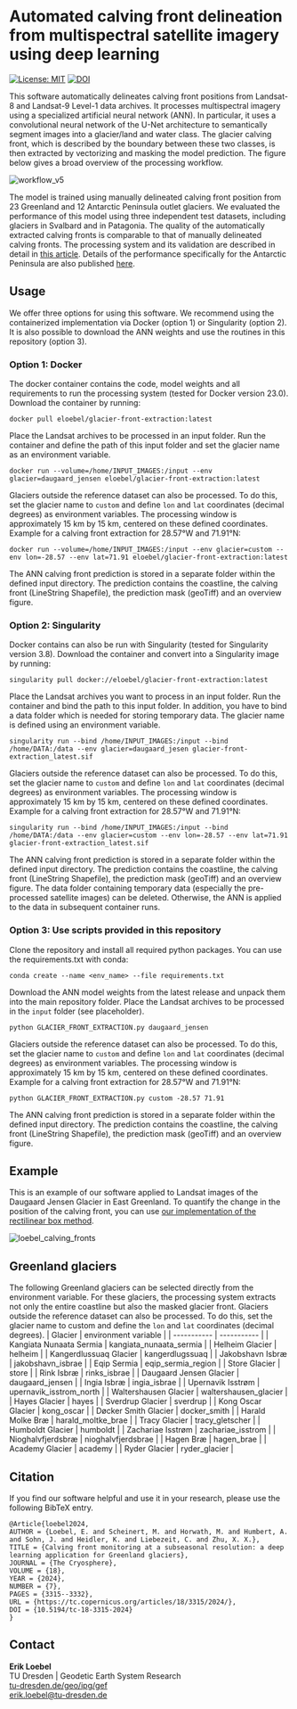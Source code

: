 # Automated calving front delineation from multispectral satellite imagery using deep learning

[![License: MIT](https://img.shields.io/badge/License-MIT-yellow.svg)](https://opensource.org/licenses/MIT)
[![DOI](https://zenodo.org/badge/330633305.svg)](https://zenodo.org/badge/latestdoi/330633305)

This software automatically delineates calving front positions from Landsat-8 and Landsat-9 Level-1 data archives. It processes multispectral imagery using a specialized artificial neural network (ANN). In particular, it uses a convolutional neural network of the U-Net architecture to semantically segment images into a glacier/land and water class. The glacier calving front, which is described by the boundary between these two classes, is then extracted by vectorizing and masking the model prediction. The figure below gives a broad overview of the processing workflow.

![workflow_v5](https://user-images.githubusercontent.com/68990782/225638941-61c5c4ca-3319-4894-92aa-f81d853dbf15.png)

The model is trained using manually delineated calving front position from 23 Greenland and 12 Antarctic Peninsula outlet glaciers. We evaluated the performance of this model using three independent test datasets, including glaciers in Svalbard and in Patagonia. The quality of the automatically extracted calving fronts is comparable to that of manually delineated calving fronts. The processing system and its validation are described in detail in [this article](https://tc.copernicus.org/articles/18/3315/2024/). Details of the performance specifically for the Antarctic Peninsula are also published [here](https://essd.copernicus.org/articles/17/65/2025/essd-17-65-2025.html).

## Usage
We offer three options for using this software. We recommend using the containerized implementation via Docker (option 1) or Singularity (option 2). It is also possible to download the ANN weights and use the routines in this repository (option 3).
### Option 1: Docker
The docker container contains the code, model weights and all requirements to run the processing system (tested for Docker version 23.0). Download the container by running:
```
docker pull eloebel/glacier-front-extraction:latest
```
Place the Landsat archives to be processed in an input folder. Run the container and define the path of this input folder and set the glacier name as an environment variable.

```
docker run --volume=/home/INPUT_IMAGES:/input --env glacier=daugaard_jensen eloebel/glacier-front-extraction:latest
```
Glaciers outside the reference dataset can also be processed. To do this, set the glacier name to `custom` and define `lon` and `lat` coordinates (decimal degrees) as environment variables. The processing window is approximately 15 km by 15 km, centered on these defined coordinates. Example for a calving front extraction for 28.57°W and 71.91°N:
```
docker run --volume=/home/INPUT_IMAGES:/input --env glacier=custom --env lon=-28.57 --env lat=71.91 eloebel/glacier-front-extraction:latest
```
The ANN calving front prediction is stored in a separate folder within the defined input directory. The prediction contains the coastline, the calving front (LineString Shapefile), the prediction mask (geoTiff) and an overview figure.

### Option 2: Singularity
Docker contains can also be run with Singularity (tested for Singularity version 3.8). Download the container and convert into a Singularity image by running:
```
singularity pull docker://eloebel/glacier-front-extraction:latest
```
Place the Landsat archives you want to process in an input folder. Run the container and bind the path to this input folder. In addition, you have to bind a data folder which is needed for storing temporary data. The glacier name is defined using an environment variable.

```
singularity run --bind /home/INPUT_IMAGES:/input --bind /home/DATA:/data --env glacier=daugaard_jesen glacier-front-extraction_latest.sif
```
Glaciers outside the reference dataset can also be processed. To do this, set the glacier name to `custom` and define `lon` and `lat` coordinates (decimal degrees) as environment variables. The processing window is approximately 15 km by 15 km, centered on these defined coordinates. Example for a calving front extraction for 28.57°W and 71.91°N:
```
singularity run --bind /home/INPUT_IMAGES:/input --bind /home/DATA:/data --env glacier=custom --env lon=-28.57 --env lat=71.91 glacier-front-extraction_latest.sif
```
The ANN calving front prediction is stored in a separate folder within the defined input directory. The prediction contains the coastline, the calving front (LineString Shapefile), the prediction mask (geoTiff) and an overview figure. The data folder containing temporary data (especially the pre-processed satellite images) can be deleted. Otherwise, the ANN is applied to the data in subsequent container runs.

### Option 3: Use scripts provided in this repository
Clone the repository and install all required python packages. You can use the requirements.txt with conda:
```
conda create --name <env_name> --file requirements.txt
```
Download the ANN model weights from the latest release and unpack them into the main repository folder. Place the Landsat archives to be processed in the `input` folder (see placeholder).

```
python GLACIER_FRONT_EXTRACTION.py daugaard_jensen
```
Glaciers outside the reference dataset can also be processed. To do this, set the glacier name to `custom` and define `lon` and `lat` coordinates (decimal degrees) as environment variables. The processing window is approximately 15 km by 15 km, centered on these defined coordinates. Example for a calving front extraction for 28.57°W and 71.91°N:
```
python GLACIER_FRONT_EXTRACTION.py custom -28.57 71.91
```
The ANN calving front prediction is stored in a separate folder within the defined input directory. The prediction contains the coastline, the calving front (LineString Shapefile), the prediction mask (geoTiff) and an overview figure.

## Example
This is an example of our software applied to Landsat images of the Daugaard Jensen Glacier in East Greenland. To quantify the change in the position of the calving front, you can use [our implementation of the rectilinear box method](https://github.com/eloebel/rectilinear-box-method).

![loebel_calving_fronts](https://user-images.githubusercontent.com/68990782/225654755-5d85399f-11a8-40a3-b217-dfc1cc002a63.gif)


## Greenland glaciers
The following Greenland glaciers can be selected directly from the environment variable. For these glaciers, the processing system extracts not only the entire coastline but also the masked glacier front. Glaciers outside the reference dataset can also be processed. To do this, set the glacier name to custom and define the `lon` and `lat` coordinates (decimal degrees).
| Glacier      | environment variable |
| ----------- | ----------- |
| Kangiata Nunaata Sermia      | kangiata_nunaata_sermia       |
| Helheim Glacier   | helheim        |
| Kangerdlussuaq Glacier   | kangerdlugssuaq        |
| Jakobshavn Isbræ   | jakobshavn_isbrae        |
| Eqip Sermia   | eqip_sermia_region        |
| Store Glacier   | store        |
| Rink Isbræ   | rinks_isbrae        |
| Daugaard Jensen Glacier   | daugaard_jensen        |
| Ingia Isbræ   | ingia_isbrae        |
| Upernavik Isstrøm   | upernavik_isstrom_north        |
| Waltershausen Glacier   | waltershausen_glacier        |
| Hayes Glacier   | hayes        |
| Sverdrup Glacier   | sverdrup        |
| Kong Oscar Glacier   | kong_oscar        |
| Døcker Smith Glacier   | docker_smith        |
| Harald Molke Bræ   | harald_moltke_brae        |
| Tracy Glacier   | tracy_gletscher        |
| Humboldt Glacier   | humboldt        |
| Zachariae Isstrøm   | zachariae_isstrom        |
| Nioghalvfjerdsbræ   | nioghalvfjerdsbrae        |
| Hagen Bræ   | hagen_brae        |
| Academy Glacier   | academy        |
| Ryder Glacier   | ryder_glacier        |

## Citation
If you find our software helpful and use it in your research, please use the following BibTeX entry.
````
@Article{loebel2024,
AUTHOR = {Loebel, E. and Scheinert, M. and Horwath, M. and Humbert, A. and Sohn, J. and Heidler, K. and Liebezeit, C. and Zhu, X. X.},
TITLE = {Calving front monitoring at a subseasonal resolution: a deep learning application for Greenland glaciers},
JOURNAL = {The Cryosphere},
VOLUME = {18},
YEAR = {2024},
NUMBER = {7},
PAGES = {3315--3332},
URL = {https://tc.copernicus.org/articles/18/3315/2024/},
DOI = {10.5194/tc-18-3315-2024}
}
````

## Contact
**Erik Loebel**  
TU Dresden | Geodetic Earth System Research   
[tu-dresden.de/geo/ipg/gef](https://tu-dresden.de/bu/umwelt/geo/ipg/gef)  
[erik.loebel@tu-dresden.de](mailto:erik.Loebel@tu-dresden.de)  
